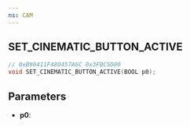 ```yaml
---
ns: CAM
---
```

## SET_CINEMATIC_BUTTON_ACTIVE

```c
// 0xB90411F480457A6C 0x3FBC5D00
void SET_CINEMATIC_BUTTON_ACTIVE(BOOL p0);
```

## Parameters
* **p0**:

